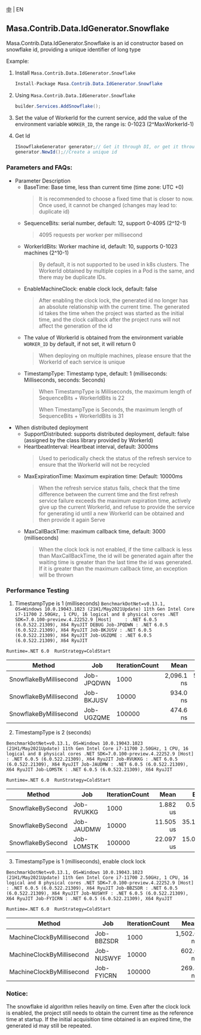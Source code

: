 [中](README.zh-CN.md) | EN

## Masa.Contrib.Data.IdGenerator.Snowflake

Masa.Contrib.Data.IdGenerator.Snowflake is an id constructor based on snowflake id, providing a unique identifier of long type

Example:

1. Install `Masa.Contrib.Data.IdGenerator.Snowflake`

    ``` c#
    Install-Package Masa.Contrib.Data.IdGenerator.Snowflake
    ```

2. Using `Masa.Contrib.Data.IdGenerator.Snowflake`

    ``` C#
    builder.Services.AddSnowflake();
    ```

3. Set the value of WorkerId for the current service, add the value of the environment variable `WORKER_ID`, the range is: 0-1023 (2^MaxWorkerId-1)

4. Get Id

    ``` C#
    ISnowflakeGenerator generator;// Get it through DI, or get it through IdGeneratorFactory.SnowflakeGenerator
    generator.NewId();//Create a unique id
    ```

### Parameters and FAQs:

* Parameter Description
    * BaseTime: Base time, less than current time (time zone: UTC +0)
      > It is recommended to choose a fixed time that is closer to now. Once used, it cannot be changed (changes may lead to: duplicate id)
    * SequenceBits: serial number, default: 12, support 0-4095 (2^12-1)
      > 4095 requests per worker per millisecond
    * WorkerIdBits: Worker machine id, default: 10, supports 0-1023 machines (2^10-1)
      > By default, it is not supported to be used in k8s clusters. The WorkerId obtained by multiple copies in a Pod is the same, and there may be duplicate IDs.
    * EnableMachineClock: enable clock lock, default: false
      > After enabling the clock lock, the generated id no longer has an absolute relationship with the current time. The generated id takes the time when the project was started as the initial time, and the clock callback after the project runs will not affect the generation of the id
    * The value of WorkerId is obtained from the environment variable `WORKER_ID` by default, if not set, it will return 0
      > When deploying on multiple machines, please ensure that the WorkerId of each service is unique
    * TimestampType: Timestamp type, default: 1 (milliseconds: Milliseconds, seconds: Seconds)
      > When TimestampType is Milliseconds, the maximum length of SequenceBits + WorkerIdBits is 22
      >
      > When TimestampType is Seconds, the maximum length of SequenceBits + WorkerIdBits is 31
* When distributed deployment
    * SupportDistributed: supports distributed deployment, default: false (assigned by the class library provided by WorkerId)
    * HeartbeatInterval: Heartbeat interval, default: 3000ms
      > Used to periodically check the status of the refresh service to ensure that the WorkerId will not be recycled
    * MaxExpirationTime: Maximum expiration time: Default: 10000ms
      > When the refresh service status fails, check that the time difference between the current time and the first refresh service failure exceeds the maximum expiration time, actively give up the current WorkerId, and refuse to provide the service for generating id until a new WorkerId can be obtained and then provide it again Serve
    * MaxCallBackTime: maximum callback time, default: 3000 (milliseconds)
      > When the clock lock is not enabled, if the time callback is less than MaxCallBackTime, the id will be generated again after the waiting time is greater than the last time the id was generated. If it is greater than the maximum callback time, an exception will be thrown

### Performance Testing

1. TimestampType is 1 (milliseconds)
   `BenchmarkDotNet=v0.13.1, OS=Windows 10.0.19043.1023 (21H1/May2021Update)
   11th Gen Intel Core i7-11700 2.50GHz, 1 CPU, 16 logical and 8 physical cores
   .NET SDK=7.0.100-preview.4.22252.9
   [Host]     : .NET 6.0.5 (6.0.522.21309), X64 RyuJIT DEBUG
   Job-JPQDWN : .NET 6.0.5 (6.0.522.21309), X64 RyuJIT
   Job-BKJUSV : .NET 6.0.5 (6.0.522.21309), X64 RyuJIT
   Job-UGZQME : .NET 6.0.5 (6.0.522.21309), X64 RyuJIT`

`Runtime=.NET 6.0  RunStrategy=ColdStart`

|                 Method |        Job | IterationCount |       Mean |     Error |     StdDev |     Median |        Min |          Max |
|----------------------- |----------- |--------------- |-----------:|----------:|-----------:|-----------:|-----------:|-------------:|
| SnowflakeByMillisecond | Job-JPQDWN |           1000 | 2,096.1 ns | 519.98 ns | 4,982.3 ns | 1,900.0 ns | 1,000.0 ns | 156,600.0 ns |
| SnowflakeByMillisecond | Job-BKJUSV |          10000 |   934.0 ns |  58.44 ns | 1,775.5 ns |   500.0 ns |   200.0 ns | 161,900.0 ns |
| SnowflakeByMillisecond | Job-UGZQME |         100000 |   474.6 ns |   5.54 ns |   532.8 ns |   400.0 ns |   200.0 ns | 140,500.0 ns |

2. TimestampType is 2 (seconds)

`BenchmarkDotNet=v0.13.1, OS=Windows 10.0.19043.1023 (21H1/May2021Update)
11th Gen Intel Core i7-11700 2.50GHz, 1 CPU, 16 logical and 8 physical cores
.NET SDK=7.0.100-preview.4.22252.9
[Host]     : .NET 6.0.5 (6.0.522.21309), X64 RyuJIT
Job-RVUKKG : .NET 6.0.5 (6.0.522.21309), X64 RyuJIT
Job-JAUDMW : .NET 6.0.5 (6.0.522.21309), X64 RyuJIT
Job-LOMSTK : .NET 6.0.5 (6.0.522.21309), X64 RyuJIT`

`Runtime=.NET 6.0  RunStrategy=ColdStart`

|            Method |        Job | IterationCount |      Mean |      Error |       StdDev |    Median |       Min |          Max |
|------------------ |----------- |--------------- |----------:|-----------:|-------------:|----------:|----------:|-------------:|
| SnowflakeBySecond | Job-RVUKKG |           1000 |  1.882 us |  0.5182 us |     4.965 us | 1.5000 us | 0.9000 us |     158.0 us |
| SnowflakeBySecond | Job-JAUDMW |          10000 | 11.505 us | 35.1131 us | 1,066.781 us | 0.4000 us | 0.3000 us | 106,678.8 us |
| SnowflakeBySecond | Job-LOMSTK |         100000 | 22.097 us | 15.0311 us | 1,444.484 us | 0.4000 us | 0.2000 us | 118,139.7 us |

3. TimestampType is 1 (milliseconds), enable clock lock

`BenchmarkDotNet=v0.13.1, OS=Windows 10.0.19043.1023 (21H1/May2021Update)
11th Gen Intel Core i7-11700 2.50GHz, 1 CPU, 16 logical and 8 physical cores
.NET SDK=7.0.100-preview.4.22252.9
[Host]     : .NET 6.0.5 (6.0.522.21309), X64 RyuJIT
Job-BBZSDR : .NET 6.0.5 (6.0.522.21309), X64 RyuJIT
Job-NUSWYF : .NET 6.0.5 (6.0.522.21309), X64 RyuJIT
Job-FYICRN : .NET 6.0.5 (6.0.522.21309), X64 RyuJIT`

`Runtime=.NET 6.0  RunStrategy=ColdStart`

|                    Method |        Job | IterationCount |       Mean |     Error |     StdDev |     Median |         Min |          Max |
|-------------------------- |----------- |--------------- |-----------:|----------:|-----------:|-----------:|------------:|-------------:|
| MachineClockByMillisecond | Job-BBZSDR |           1000 | 1,502.0 ns | 498.35 ns | 4,775.1 ns | 1,100.0 ns | 700.0000 ns | 151,600.0 ns |
| MachineClockByMillisecond | Job-NUSWYF |          10000 |   602.0 ns |  54.76 ns | 1,663.7 ns |   200.0 ns | 100.0000 ns | 145,400.0 ns |
| MachineClockByMillisecond | Job-FYICRN |         100000 |   269.8 ns |   5.64 ns |   542.4 ns |   200.0 ns |   0.0000 ns | 140,900.0 ns |

### Notice:

The snowflake id algorithm relies heavily on time. Even after the clock lock is enabled, the project still needs to obtain the current time as the reference time at startup. If the initial acquisition time obtained is an expired time, the generated id may still be repeated.
